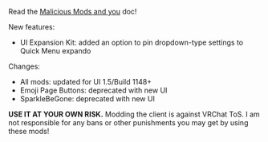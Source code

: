 Read the [Malicious Mods and you](https://github.com/knah/VRCMods/blob/master/Malicious-Mods.md) doc!

New features:
 * UI Expansion Kit: added an option to pin dropdown-type settings to Quick Menu expando

Changes:
 * All mods: updated for UI 1.5/Build 1148+
 * Emoji Page Buttons: deprecated with new UI
 * SparkleBeGone: deprecated with new UI


**USE IT AT YOUR OWN RISK.** Modding the client is against VRChat ToS. I am not responsible for any bans or other punishments you may get by using these mods!